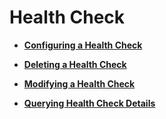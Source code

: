 # Health Check<a name="EN-US_TOPIC_0096561511"></a>

-   **[Configuring a Health Check](configuring-a-health-check.md)**  

-   **[Deleting a Health Check](deleting-a-health-check.md)**  

-   **[Modifying a Health Check](modifying-a-health-check.md)**  

-   **[Querying Health Check Details](querying-health-check-details.md)**  


